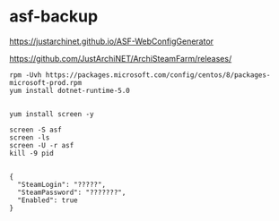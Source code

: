 # asf-backup


https://justarchinet.github.io/ASF-WebConfigGenerator

https://github.com/JustArchiNET/ArchiSteamFarm/releases/

```
rpm -Uvh https://packages.microsoft.com/config/centos/8/packages-microsoft-prod.rpm
yum install dotnet-runtime-5.0


yum install screen -y

screen -S asf
screen -ls
screen -U -r asf
kill -9 pid

```
```

{
  "SteamLogin": "?????",
  "SteamPassword": "???????",
  "Enabled": true
}

```
